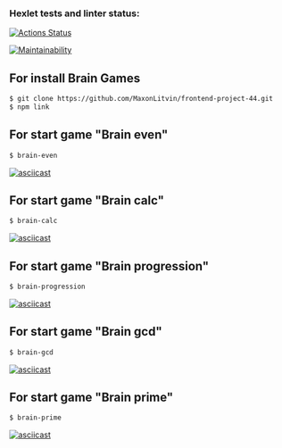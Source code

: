 ### Hexlet tests and linter status:
[![Actions Status](https://github.com/MaxonLitvin/frontend-project-44/workflows/hexlet-check/badge.svg)](https://github.com/MaxonLitvin/frontend-project-44/actions)

[![Maintainability](https://api.codeclimate.com/v1/badges/03ea847a24236dba1b2e/maintainability)](https://codeclimate.com/github/MaxonLitvin/frontend-project-44/maintainability)

## For install Brain Games
```sh
$ git clone https://github.com/MaxonLitvin/frontend-project-44.git
$ npm link
```

## For start game "Brain even"
```sh
$ brain-even
```
[![asciicast](https://asciinema.org/a/NWP739dLXSGHlCTU6mB4li8r8.svg)](https://asciinema.org/a/NWP739dLXSGHlCTU6mB4li8r8)

## For start game "Brain calc"
```sh
$ brain-calc
```
[![asciicast](https://asciinema.org/a/jIu7D2NsedOnyovFf4vIXSmi6.svg)](https://asciinema.org/a/jIu7D2NsedOnyovFf4vIXSmi6)

## For start game "Brain progression"
```sh
$ brain-progression
```
[![asciicast](https://asciinema.org/a/eLqLytF6gOQ7Fg9s4c5QCUsxn.svg)](https://asciinema.org/a/eLqLytF6gOQ7Fg9s4c5QCUsxn)

## For start game "Brain gcd"
```sh
$ brain-gcd
```
[![asciicast](https://asciinema.org/a/XQB54bILnOtbwlWLWSzC5Bo3e.svg)](https://asciinema.org/a/XQB54bILnOtbwlWLWSzC5Bo3e)

## For start game "Brain prime"
```sh
$ brain-prime
```
[![asciicast](https://asciinema.org/a/UKKaGEqPqWzs1cw8ENUAjunNv.svg)](https://asciinema.org/a/UKKaGEqPqWzs1cw8ENUAjunNv)